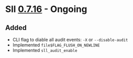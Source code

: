 # Sll [0.7.16] - Ongoing

## Added

- CLI flag to diable all audit events: `-X` or `--disable-audit`
- Implemented `file$FLAG_FLUSH_ON_NEWLINE`
- Implemented `sll_audit_enable`

[0.7.16]: https://github.com/sl-lang/sll/compare/sll-v0.7.15...main
